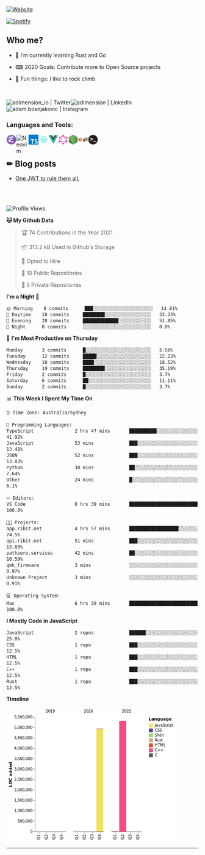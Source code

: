 [![Website](https://img.shields.io/website?label=adimension.io&style=for-the-badge&url=https%3A%2F%2Fadimension.io)](https://adimension.io)

[![Spotify](https://novatorem-mu-nine.vercel.app/api/spotify)](https://open.spotify.com/user/1236398322?si=dEmLKx6LQ-idmdVJGJCHRw)

## Who me?

- 🌱 I’m currently learning Rust and Go
- ⌨ 2020 Goals: Contribute more to Open Source projects
- 🧗 Fun things: I like to rock climb

   <br />

[<img align="left" alt="adimension_io | Twitter" src="https://img.shields.io/badge/twitter-%231DA1F2.svg?&style=for-the-badge&logo=twitter&logoColor=white" />][twitter]
[<img align="left" alt="adimension | LinkedIn" src="https://img.shields.io/badge/linkedin-%230077B5.svg?&style=for-the-badge&logo=linkedin&logoColor=white" />][linkedin]
[<img align="left" alt="adam.bosnjakovic | Instagram" src="https://img.shields.io/badge/instagram-%23E4405F.svg?&style=for-the-badge&logo=instagram&logoColor=white" />][instagram]

<br /><br />

### Languages and Tools:

[<img align="left" alt="Emacs" width="26px" src="https://raw.githubusercontent.com/github/explore/80688e429a7d4ef2fca1e82350fe8e3517d3494d/topics/emacs/emacs.png" />][emacs]
[<img align="left" alt="Neovim" width="32px" src="https://raw.githubusercontent.com/neovim/neovim.github.io/master/logos/neovim-logo-300x87.png" />][nvim]
[<img align="left" alt="Typescript" width="26px" src="https://raw.githubusercontent.com/github/explore/80688e429a7d4ef2fca1e82350fe8e3517d3494d/topics/typescript/typescript.png" />][ts]
[<img align="left" alt="React" width="26px" src="https://raw.githubusercontent.com/github/explore/80688e429a7d4ef2fca1e82350fe8e3517d3494d/topics/react/react.png" />][react]
[<img align="left" alt="Vue" width="26px" src="https://raw.githubusercontent.com/github/explore/80688e429a7d4ef2fca1e82350fe8e3517d3494d/topics/vue/vue.png" />][vue]
[<img align="left" alt="GraphQL" width="26px" src="https://raw.githubusercontent.com/github/explore/80688e429a7d4ef2fca1e82350fe8e3517d3494d/topics/graphql/graphql.png" />][gql]
[<img align="left" alt="Node.js" width="26px" src="https://raw.githubusercontent.com/github/explore/80688e429a7d4ef2fca1e82350fe8e3517d3494d/topics/nodejs/nodejs.png" />][node]
[<img align="left" alt="Git" width="26px" src="https://raw.githubusercontent.com/github/explore/80688e429a7d4ef2fca1e82350fe8e3517d3494d/topics/git/git.png" />][git]
[<img align="left" alt="Terminal" width="26px" src="https://raw.githubusercontent.com/github/explore/80688e429a7d4ef2fca1e82350fe8e3517d3494d/topics/terminal/terminal.png" />][fish]

<br /><br />

## ✏ Blog posts

<!-- BLOG-POST-LIST:START -->
- [One JWT to rule them all.](https://dev.to/adimension_io/one-jwt-to-rule-them-all-55ac)
<!-- BLOG-POST-LIST:END -->

<br /><br />

<!--START_SECTION:waka-->
![Profile Views](http://img.shields.io/badge/Profile%20Views-0-blue)

**🐱 My Github Data** 

> 🏆 74 Contributions in the Year 2021
 > 
> 📦 313.2 kB Used in Github's Storage 
 > 
> 💼 Opted to Hire
 > 
> 📜 10 Public Repositories 
 > 
> 🔑 5 Private Repositories  
 > 
**I'm a Night 🦉** 

```text
🌞 Morning    8 commits      ███░░░░░░░░░░░░░░░░░░░░░░   14.81% 
🌆 Daytime    18 commits     ████████░░░░░░░░░░░░░░░░░   33.33% 
🌃 Evening    28 commits     █████████████░░░░░░░░░░░░   51.85% 
🌙 Night      0 commits      ░░░░░░░░░░░░░░░░░░░░░░░░░   0.0%

```
📅 **I'm Most Productive on Thursday** 

```text
Monday       3 commits      █░░░░░░░░░░░░░░░░░░░░░░░░   5.56% 
Tuesday      12 commits     █████░░░░░░░░░░░░░░░░░░░░   22.22% 
Wednesday    10 commits     ████░░░░░░░░░░░░░░░░░░░░░   18.52% 
Thursday     19 commits     ████████░░░░░░░░░░░░░░░░░   35.19% 
Friday       2 commits      █░░░░░░░░░░░░░░░░░░░░░░░░   3.7% 
Saturday     6 commits      ██░░░░░░░░░░░░░░░░░░░░░░░   11.11% 
Sunday       2 commits      █░░░░░░░░░░░░░░░░░░░░░░░░   3.7%

```


📊 **This Week I Spent My Time On** 

```text
⌚︎ Time Zone: Australia/Sydney

💬 Programming Languages: 
TypeScript               2 hrs 47 mins       ██████████░░░░░░░░░░░░░░░   41.92% 
JavaScript               53 mins             ███░░░░░░░░░░░░░░░░░░░░░░   13.41% 
JSON                     52 mins             ███░░░░░░░░░░░░░░░░░░░░░░   13.03% 
Python                   30 mins             ██░░░░░░░░░░░░░░░░░░░░░░░   7.64% 
Other                    24 mins             █░░░░░░░░░░░░░░░░░░░░░░░░   6.1%

🔥 Editors: 
VS Code                  6 hrs 39 mins       █████████████████████████   100.0%

🐱‍💻 Projects: 
app.ribit.net            4 hrs 57 mins       ██████████████████░░░░░░░   74.5% 
api.ribit.net            51 mins             ███░░░░░░░░░░░░░░░░░░░░░░   13.03% 
pathzero.services        42 mins             ██░░░░░░░░░░░░░░░░░░░░░░░   10.59% 
qmk_firmware             3 mins              ░░░░░░░░░░░░░░░░░░░░░░░░░   0.97% 
Unknown Project          3 mins              ░░░░░░░░░░░░░░░░░░░░░░░░░   0.91%

💻 Operating System: 
Mac                      6 hrs 39 mins       █████████████████████████   100.0%

```

**I Mostly Code in JavaScript** 

```text
JavaScript               2 repos             ██████░░░░░░░░░░░░░░░░░░░   25.0% 
CSS                      1 repo              ███░░░░░░░░░░░░░░░░░░░░░░   12.5% 
HTML                     1 repo              ███░░░░░░░░░░░░░░░░░░░░░░   12.5% 
C++                      1 repo              ███░░░░░░░░░░░░░░░░░░░░░░   12.5% 
Rust                     1 repo              ███░░░░░░░░░░░░░░░░░░░░░░   12.5%

```


**Timeline**

![Chart not found](https://raw.githubusercontent.com/abosnjakovic/abosnjakovic/main/charts/bar_graph.png) 


<!--END_SECTION:waka-->

---

[website]: https://adimension.io
[twitter]: https://twitter.com/adimension_io
[instagram]: https://www.instagram.com/adam.bosnjakovic
[linkedin]: https://www.linkedin.com/in/adimension/
[emacs]: https://github.com/topics/emacs
[nvim]: https://github.com/neovim/neovim
[ts]: https://github.com/topics/typescript
[react]: https://github.com/topics/react
[vue]: https://github.com/topics/vue
[gql]: https://github.com/topics/graphql
[node]: https://github.com/topics/nodejs
[git]: https://github.com/topics/git
[fish]: https://github.com/fish-shell/fish-shell
